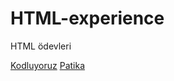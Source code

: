 # HTML-experience
HTML ödevleri

[Kodluyoruz](https://www.kodluyoruz.org/)
[Patika](https://www.patika.dev/)

